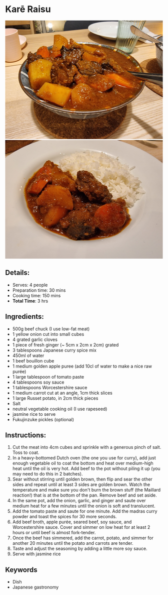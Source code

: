 # Karē Raisu

![Karē Raisu](https://github.com/anamorph/recettes/blob/main/photos/fr-plat-kare_raisu-01.jpg?raw=true) 
![Karē Raisu](https://github.com/anamorph/recettes/blob/main/photos/fr-plat-kare_raisu-02.jpg?raw=true)

## Details:
* Serves: 4 people
* Preparation time: 30 mins
* Cooking time: 150 mins
* **Total Time**: 3 hrs

## Ingredients:
* 500g beef chuck (I use low-fat meat)
* 1 yellow onion cut into small cubes
* 4 grated garlic cloves
* 1 piece of fresh ginger (~ 5cm x 2cm x 2cm) grated
* 3 tablespoons Japanese curry spice mix
* 450ml of water
* 1 beef bouillon cube
* 1 medium golden apple puree (add 10cl of water to make a nice raw purée)
* 1 large tablespoon of tomato paste
* 4 tablespoons soy sauce
* 1 tablespoons Worcestershire sauce
* 1 medium carrot cut at an angle, 1cm thick slices
* 1 large Russet potato, in 2cm thick pieces
* Salt
* neutral vegetable cooking oil (I use rapeseed)
* jasmine rice to serve
* Fukujinzuke pickles (optional)


## Instructions:
1. Cut the meat into 4cm cubes and sprinkle with a generous pinch of salt. Toss to coat. 
1. In a heavy-bottomed Dutch oven (the one you use for curry), add just enough vegetable oil to coat the bottom and heat over medium-high heat until the oil is very hot. Add beef to the pot without piling it up (you may need to do this in 2 batches). 
1. Sear without stirring until golden brown, then flip and sear the other sides and repeat until at least 3 sides are golden brown. Watch the temperature and make sure you don't burn the brown stuff (the Maillard reaction!) that is at the bottom of the pan. Remove beef and set aside.
1. In the same pot, add the onion, garlic, and ginger and saute over medium heat for a few minutes until the onion is soft and translucent.
1. Add the tomato paste and saute for one minute. Add the madras curry powder and toast the spices for 30 more seconds.
1. Add beef broth, apple purée, seared beef, soy sauce, and Worcestershire sauce. Cover and simmer on low heat for at least 2 hours or until beef is almost fork-tender.
1. Once the beef has simmered, add the carrot, potato, and simmer for another 20 minutes until the potato and carrots are tender. 
1. Taste and adjust the seasoning by adding a little more soy sauce.
1. Serve with jasmine rice

## Keywords
* Dish
* Japanese gastronomy
